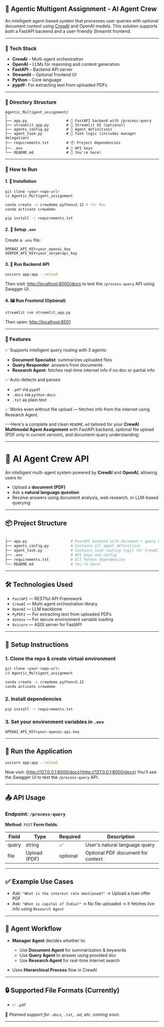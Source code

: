 ## 🧠 Agentic Multigent Assignment - AI Agent Crew

An intelligent agent-based system that processes user queries with optional document context using [CrewAI](https://github.com/joaomdmoura/crewAI) and OpenAI models. This solution supports both a FastAPI backend and a user-friendly Streamlit frontend.

---

### 🔧 Tech Stack

* **CrewAI** – Multi-agent orchestration
* **OpenAI** – LLMs for reasoning and content generation
* **FastAPI** – Backend API server
* **Streamlit** – Optional frontend UI
* **Python** – Core language
* **pypdf**– For extracting text from uploaded PDFs

---

### 📁 Directory Structure

```
Agentic_Multigent_assignment/
│
├── app.py                  # 🚀 FastAPI backend with /process-query
├── streamlit_app.py        # 🎯 Streamlit UI (optional)
├── agents_config.py        # 🧠 Agent definitions
├── agent_task.py           # 📌 Task logic (includes manager delegation)
├── requirements.txt        # 📦 Project dependencies
├── .env                    # 🔐 API keys
└── README.md               # 📖 You're here!
```

---

### 🚀 How to Run

#### 1. 🔨 Installation

```bash
git clone <your-repo-url>
cd Agentic_Multigent_assignment

conda create -n crewdemo python=3.12 # for Mac
conda activate crewdemo

pip install -r requirements.txt
```

#### 2. 🔐 Setup `.env`

Create a `.env` file:

```
OPENAI_API_KEY=your_openai_key
SERPER_API_KEY=your_serperapi_key
```

#### 3. 🧪 Run Backend API

```bash
uvicorn app:app --reload
```

Then visit: [http://localhost:8000/docs](http://localhost:8000/docs) to test the `/process-query` API using Swagger UI.

#### 4. 🖼️ Run Frontend (Optional)

```bash
streamlit run streamlit_app.py
```

Then open: [http://localhost:8501](http://localhost:8501)

---

### 🧠 Features

✅ Supports intelligent query routing with 3 agents:

* **Document Specialist**: summarizes uploaded files
* **Query Responder**: answers from documents
* **Research Agent**: fetches real-time internet info if no doc or partial info

✅ Auto-detects and parses:

* `.pdf` via `pypdf`
* `.docx` via `python-docx`
* `.txt` as plain text

✅ Works even without file upload — fetches info from the internet using Research Agent.

---Here's a complete and clean `README.md` tailored for your **CrewAI Multimodal Agent Assignment** with FastAPI backend, optional file upload (PDF only in current version), and document-query understanding:

---

# 🚀 AI Agent Crew API

An intelligent multi-agent system powered by **CrewAI** and **OpenAI**, allowing users to:

* Upload a **document (PDF)**
* Ask a **natural language question**
* Receive answers using document analysis, web research, or LLM-based querying

---

## 📦 Project Structure

```bash
.
├── app.py                    # FastAPI backend with document + query handling
├── agents_config.py          # Contains all agent definitions
├── agent_task.py             # Contains task routing logic for CrewAI
├── .env                      # API keys and config
├── requirements.txt          # All Python dependencies
└── README.md                 # You're here!
```

---

## 🛠️ Technologies Used

* `FastAPI` — RESTful API Framework
* `CrewAI` — Multi-agent orchestration library
* `OpenAI` — LLM backbone
* `PyPDF2` — For extracting text from uploaded PDFs
* `dotenv` — For secure environment variable loading
* `Uvicorn` — ASGI server for FastAPI

---

## 🔧 Setup Instructions

### 1. Clone the repo & create virtual environment

```bash
git clone <your-repo-url>
cd Agentic_Multigent_assignment

conda create -n crewdemo python=3.12
conda activate crewdemo
```

### 2. Install dependencies

```bash
pip install -r requirements.txt
```

### 3. Set your environment variables in `.env`

```env
OPENAI_API_KEY=your-openai-api-key
```

---

## 🚀 Run the Application

```bash
uvicorn app:app --reload
```

Now visit: [http://127.0.0.1:8000/docs](http://127.0.0.1:8000/docs)
You’ll see the Swagger UI to test the `/process-query` API.

---

## 📤 API Usage

### Endpoint: `/process-query`

**Method**: `POST`
**Form fields**:

| Field | Type         | Required | Description                       |
| ----- | ------------ | -------- | --------------------------------- |
| query | string       | ✅        | User's natural language query     |
| file  | Upload (PDF) | optional | Optional PDF document for context |

---

## ✅ Example Use Cases

* Ask: `"What is the interest rate mentioned?"` → Upload a loan offer PDF
* Ask: `"When is capital of India?"` → No file uploaded → It fetches live info using `Research Agent`

---

## 🔄 Agent Workflow

* **Manager Agent** decides whether to:

  * Use **Document Agent** for summarization & keywords
  * Use **Query Agent** to answer using provided doc
  * Use **Research Agent** for real-time internet search

* Uses **Hierarchical Process** flow in CrewAI

---

## 🔒 Supported File Formats (Currently)

* ✅ `.pdf`

📌 *Planned support for `.docx`, `.txt`, `.md`, etc. coming soon.*

---

